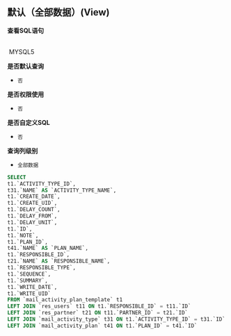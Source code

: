 ## 默认（全部数据）(View) <!-- {docsify-ignore-all} -->



<p class="panel-title"><b>查看SQL语句</b></p>
<br>

<el-row>
&nbsp;<el-tag @click="MYSQL5 = true">MYSQL5</el-tag>
</el-row>

<br>
<p class="panel-title"><b>是否默认查询</b></p>

* `否`

<p class="panel-title"><b>是否权限使用</b></p>

* `否`

<p class="panel-title"><b>是否自定义SQL</b></p>

* `否`

<p class="panel-title"><b>查询列级别</b></p>

* `全部数据`






<el-dialog v-model="MYSQL5" title="MYSQL5">

```sql
SELECT
t1.`ACTIVITY_TYPE_ID`,
t31.`NAME` AS `ACTIVITY_TYPE_NAME`,
t1.`CREATE_DATE`,
t1.`CREATE_UID`,
t1.`DELAY_COUNT`,
t1.`DELAY_FROM`,
t1.`DELAY_UNIT`,
t1.`ID`,
t1.`NOTE`,
t1.`PLAN_ID`,
t41.`NAME` AS `PLAN_NAME`,
t1.`RESPONSIBLE_ID`,
t21.`NAME` AS `RESPONSIBLE_NAME`,
t1.`RESPONSIBLE_TYPE`,
t1.`SEQUENCE`,
t1.`SUMMARY`,
t1.`WRITE_DATE`,
t1.`WRITE_UID`
FROM `mail_activity_plan_template` t1 
LEFT JOIN `res_users` t11 ON t1.`RESPONSIBLE_ID` = t11.`ID` 
LEFT JOIN `res_partner` t21 ON t11.`PARTNER_ID` = t21.`ID` 
LEFT JOIN `mail_activity_type` t31 ON t1.`ACTIVITY_TYPE_ID` = t31.`ID` 
LEFT JOIN `mail_activity_plan` t41 ON t1.`PLAN_ID` = t41.`ID` 


```

</el-dialog>

<script>
 const { createApp } = Vue
  createApp({
    data() {
      return {
                MYSQL5 : false
        
      }
    },
    methods: {
    }
  }).use(ElementPlus).mount('#app')
</script>
